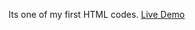 Its one of my first HTML codes. <a href='https://arman-sahakyan.github.io/HTML-code-N1/britlex-site/index.html'>Live Demo</a>
